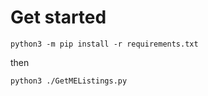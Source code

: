 # Get started

```
python3 -m pip install -r requirements.txt
```

then

```
python3 ./GetMEListings.py
```
